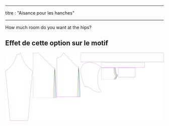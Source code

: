- - -
titre : "Aisance pour les hanches"
- - -

How much room do you want at the hips?

## Effet de cette option sur le motif

![Cette image montre l'effet de cette option en superposant plusieurs variantes qui ont une valeur différente pour cette option](hugo_hipsease_sample.svg "Effet de cette option sur le modèle")
